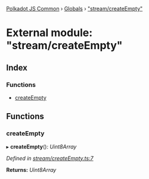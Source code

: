 [Polkadot JS Common](../README.md) › [Globals](../globals.md) › ["stream/createEmpty"](_stream_createempty_.md)

# External module: "stream/createEmpty"

## Index

### Functions

* [createEmpty](_stream_createempty_.md#createempty)

## Functions

###  createEmpty

▸ **createEmpty**(): *Uint8Array*

*Defined in [stream/createEmpty.ts:7](https://github.com/polkadot-js/common/blob/c776f0d8/packages/trie-codec/src/stream/createEmpty.ts#L7)*

**Returns:** *Uint8Array*
